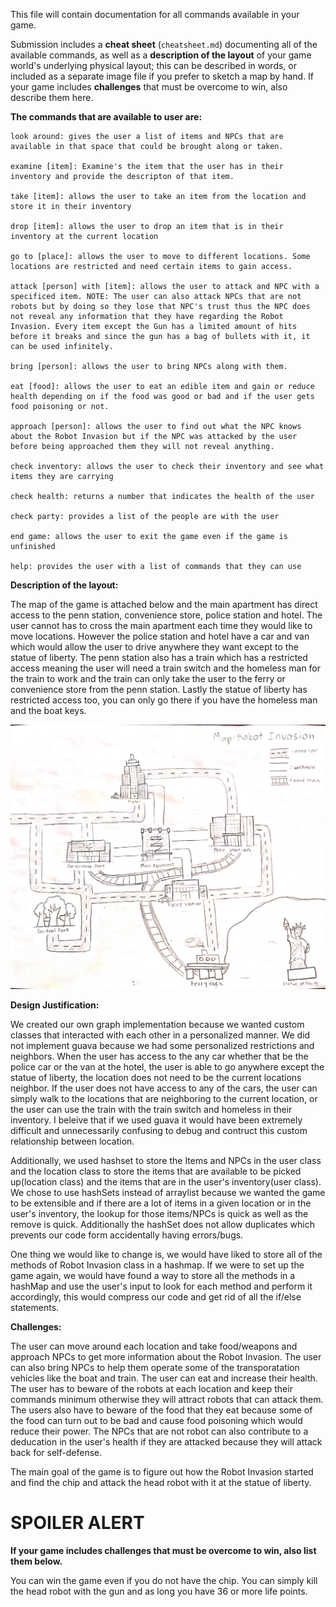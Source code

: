 This file will contain documentation for all commands available in your game.

Submission includes a **cheat sheet** (`cheatsheet.md`) documenting all of the available commands, as well as a **description of the layout** of your game world's underlying physical layout; this can be described in words, or included as a separate image file if you prefer to sketch a map by hand.  If your game includes **challenges** that must be overcome to win, also describe them here. 


**The commands that are available to user are:**

    look around: gives the user a list of items and NPCs that are available in that space that could be brought along or taken.

    examine [item]: Examine's the item that the user has in their inventory and provide the descripton of that item.

    take [item]: allows the user to take an item from the location and store it in their inventory
    
    drop [item]: allows the user to drop an item that is in their inventory at the current location
    
    go to [place]: allows the user to move to different locations. Some locations are restricted and need certain items to gain access.
    
    attack [person] with [item]: allows the user to attack and NPC with a specificed item. NOTE: The user can also attack NPCs that are not robots but by doing so they lose that NPC's trust thus the NPC does not reveal any information that they have regarding the Robot Invasion. Every item except the Gun has a limited amount of hits before it breaks and since the gun has a bag of bullets with it, it can be used infinitely.
    
    bring [person]: allows the user to bring NPCs along with them. 
    
    eat [food]: allows the user to eat an edible item and gain or reduce health depending on if the food was good or bad and if the user gets food poisoning or not.
    
    approach [person]: allows the user to find out what the NPC knows about the Robot Invasion but if the NPC was attacked by the user before being approached them they will not reveal anything.
    
    check inventory: allows the user to check their inventory and see what items they are carrying
    
    check health: returns a number that indicates the health of the user 
    
    check party: provides a list of the people are with the user
    
    end game: allows the user to exit the game even if the game is unfinished
    
    help: provides the user with a list of commands that they can use

**Description of the layout:**

The map of the game is attached below and the main apartment has direct access to the penn station, convenience store, police station and hotel. The user cannot has to cross the main apartment each time they would like to move locations. However the police station and hotel have a car and van which would allow the user to drive anywhere they want except to the statue of liberty. The penn station also has a train which has a restricted access meaning the user will need a train switch and the homeless man for the train to work and the train can only take the user to the ferry or convenience store from the penn station. Lastly the statue of liberty has restricted access too, you can only go there if you have the homeless man and the boat keys. 

<img src="Map.jpg">

**Design Justification:**

We created our own graph implementation because we wanted custom classes that interacted with each other in a personalized manner. We did not implement guava because we had some personalized restrictions and neighbors. When the user has access to the any car whether that be the police car or the van at the hotel, the user is able to go anywhere except the statue of liberty, the location does not need to be the current locations neighbor. If the user does not have access to any of the cars, the user can simply walk to the locations that are neighboring to the current location, or the user can use the train with the train switch and homeless in their inventory. I beleive that if we used guava it would have been extremely difficult and unnecessarily confusing to debug and contruct this custom relationship between location.

Additionally, we used hashset to store the Items and NPCs in the user class and the location class to store the items that are available to be picked up(location class) and the items that are in the user's inventory(user class). We chose to use hashSets instead of arraylist because we wanted the game to be extensible and if there are a lot of items in a given location or in the user's inventory, the lookup for those items/NPCs is quick as well as the remove is quick. Additionally the hashSet does not allow duplicates which prevents our code form accidentally having errors/bugs.

One thing we would like to change is, we would have liked to store all of the methods of Robot Invasion class in a hashmap. If we were to set up the game again, we would have found a way to store all the methods in a hashMap and use the user's input to look for each method and perform it accordingly, this would compress our code and get rid of all the if/else statements. 


**Challenges:**

The user can move around each location and take food/weapons and approach NPCs to get more information about the Robot Invasion. The user can also bring NPCs to help them operate some of the transporatation vehicles like the boat and train. The user can eat and increase their health. The user has to beware of the robots at each location and keep their commands minimum otherwise they will attract robots that can attack them. The users also have to beware of the food that they eat because some of the food can turn out to be bad and cause food poisoning which would reduce their power. The NPCs that are not robot can also contribute to a deducation in the user's health if they are attacked because they will attack back for self-defense. 

The main goal of the game is to figure out how the Robot Invasion started and find the chip and attack the head robot with it at the statue of liberty. 

# SPOILER ALERT

**If your game includes challenges that must be overcome to win, also list them below.**

You can win the game even if you do not have the chip. You can simply kill the head robot with the gun and as long you have 36 or more life points.
